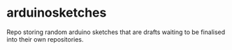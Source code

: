 # arduinosketches
Repo storing random arduino sketches that are drafts waiting to be finalised into their own repositories. 
